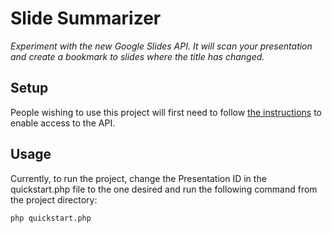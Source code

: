 # Slide Summarizer

_Experiment with the new Google Slides API. It will scan your presentation and create a bookmark to slides where the title has changed._

## Setup

People wishing to use this project will first need to follow [the instructions](https://developers.google.com/slides/quickstart/php) to enable access to the API.

## Usage

Currently, to run the project, change the Presentation ID in the quickstart.php file to the one desired and run the following command from the project directory:

```
php quickstart.php
```
